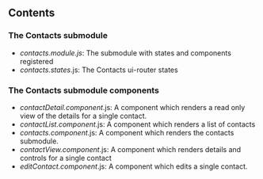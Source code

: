 ## Contents

### The Contacts submodule

- *contacts.module.js*: The submodule with states and components registered
- *contacts.states*.js: The Contacts ui-router states

### The Contacts submodule components

- *contactDetail.component*.js: A component which renders a read only view of the details for a single contact.
- *contactList.component*.js: A component which renders a list of contacts
- *contacts.component*.js: A component which renders the contacts submodule.
- *contactView.component*.js: A component which renders details and controls for a single contact
- *editContact.component*.js: A component which edits a single contact.
